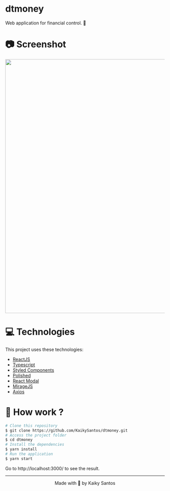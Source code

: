 # dtmoney
Web application for financial control. 💸

# :camera: Screenshot

<div>
   <img src="https://s10.gifyu.com/images/ezgif.com-gif-maker8879302cf2cf2976.gif" width="800px">
</div>

# :computer: Technologies
This project uses these technologies:

* [ReactJS](https://reactjs.org/)
* [Typescript](https://www.typescriptlang.org/)
* [Styled Components](https://www.styled-components.com/)
* [Polished](https://polished.js.org/)
* [React Modal](https://github.com/reactjs/react-modal)
* [MirageJS](https://miragejs.com/)
* [Axios](https://github.com/axios/axios)

# :construction_worker: How work ?
```bash
# Clone this repository
$ git clone https://github.com/KaikySantos/dtmoney.git
# Access the project folder
$ cd dtmoney
# Install the dependencies
$ yarn install
# Run the application
$ yarn start
```
Go to http://localhost:3000/ to see the result.

<hr/>

<p align="center">Made with 💙 by Kaiky Santos</p>